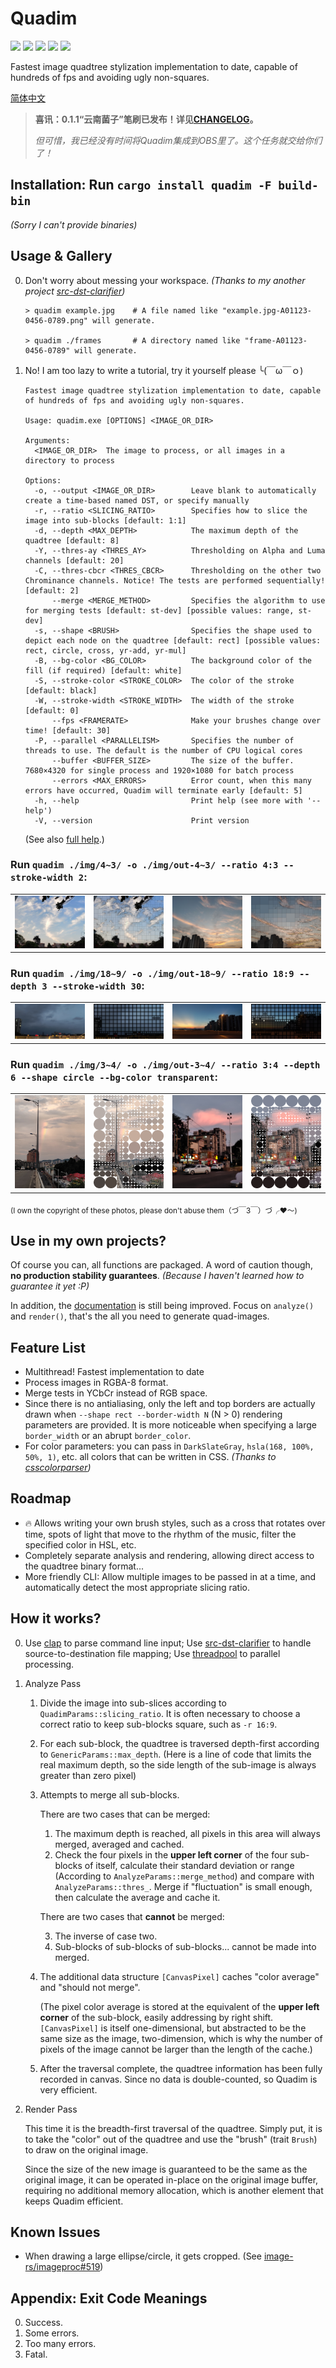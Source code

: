 # Quadim

[![](https://img.shields.io/crates/v/quadim)](https://crates.io/crates/quadim)
[![](https://img.shields.io/crates/d/quadim)](https://crates.io/crates/quadim)
[![](https://img.shields.io/crates/l/quadim)](#)
[![](https://img.shields.io/docsrs/quadim)](https://docs.rs/quadim)
[![](https://img.shields.io/github/stars/eternal-io/quadim?style=social)](https://github.com/eternal-io/quadim)

Fastest image quadtree stylization implementation to date, capable of hundreds of fps and avoiding ugly non-squares.

[简体中文](./README.zh-Hans.md)

> **喜讯：0.1.1“云南菌子”笔刷已发布！详见[CHANGELOG](./CHANGELOG.zh-Hans.md)。**
>
> *但可惜，我已经没有时间将Quadim集成到OBS里了。这个任务就交给你们了！*

## Installation: Run **`cargo install quadim -F build-bin`**

*(Sorry I can't provide binaries)*

## Usage & Gallery

0. Don't worry about messing your workspace. *(Thanks to my another project [src-dst-clarifier](https:github.com/eternal-io/src-dst-clarifier))*

    ``` shell
    > quadim example.jpg    # A file named like "example.jpg-A01123-0456-0789.png" will generate.

    > quadim ./frames       # A directory named like "frame-A01123-0456-0789" will generate.
    ```

1. No! I am too lazy to write a tutorial, try it yourself please ╰(￣ω￣ｏ)

    ```
    Fastest image quadtree stylization implementation to date, capable of hundreds of fps and avoiding ugly non-squares.

    Usage: quadim.exe [OPTIONS] <IMAGE_OR_DIR>

    Arguments:
      <IMAGE_OR_DIR>  The image to process, or all images in a directory to process

    Options:
      -o, --output <IMAGE_OR_DIR>        Leave blank to automatically create a time-based named DST, or specify manually
      -r, --ratio <SLICING_RATIO>        Specifies how to slice the image into sub-blocks [default: 1:1]
      -d, --depth <MAX_DEPTH>            The maximum depth of the quadtree [default: 8]
      -Y, --thres-ay <THRES_AY>          Thresholding on Alpha and Luma channels [default: 20]
      -C, --thres-cbcr <THRES_CBCR>      Thresholding on the other two Chrominance channels. Notice! The tests are performed sequentially! [default: 2]
          --merge <MERGE_METHOD>         Specifies the algorithm to use for merging tests [default: st-dev] [possible values: range, st-dev]
      -s, --shape <BRUSH>                Specifies the shape used to depict each node on the quadtree [default: rect] [possible values: rect, circle, cross, yr-add, yr-mul]
      -B, --bg-color <BG_COLOR>          The background color of the fill (if required) [default: white]
      -S, --stroke-color <STROKE_COLOR>  The color of the stroke [default: black]
      -W, --stroke-width <STROKE_WIDTH>  The width of the stroke [default: 0]
          --fps <FRAMERATE>              Make your brushes change over time! [default: 30]
      -P, --parallel <PARALLELISM>       Specifies the number of threads to use. The default is the number of CPU logical cores
          --buffer <BUFFER_SIZE>         The size of the buffer. 7680×4320 for single process and 1920×1080 for batch process
          --errors <MAX_ERRORS>          Error count, when this many errors have occurred, Quadim will terminate early [default: 5]
      -h, --help                         Print help (see more with '--help')
      -V, --version                      Print version
    ```

    (See also [full help](./FULL-HELP.md).)

### Run `quadim ./img/4~3/ -o ./img/out-4~3/ --ratio 4:3 --stroke-width 2`:

<table style="table-layout:fixed;width:100%"><tr>
    <td><img src="./img/4~3/cloud-wandering.jpg" /></td>
    <td><img src="./img/out-4~3/cloud-wandering.png" /></td>
    <td><img src="./img/4~3/parallel-flare.jpg" /></td>
    <td><img src="./img/out-4~3/parallel-flare.png" /></td>
</tr></table>

### Run `quadim ./img/18~9/ -o ./img/out-18~9/ --ratio 18:9 --depth 3 --stroke-width 30`:

<table style="table-layout:fixed;width:100%"><tr>
    <td><img src="./img/18~9/dash-over-night.jpg" /></td>
    <td><img src="./img/out-18~9/dash-over-night.png" /></td>
    <td><img src="./img/18~9/transiting.jpg" /></td>
    <td><img src="./img/out-18~9/transiting.png" /></td>
</tr></table>

### Run `quadim ./img/3~4/ -o ./img/out-3~4/ --ratio 3:4 --depth 6 --shape circle --bg-color transparent`:

<table style="table-layout:fixed;width:100%"><tr>
    <td><img src="./img/3~4/falling-rainbow.jpg" /></td>
    <td><img src="./img/out-3~4/falling-rainbow.png" /></td>
    <td><img src="./img/3~4/initial-caps.jpg" /></td>
    <td><img src="./img/out-3~4/initial-caps.png" /></td>
</tr></table>

<sub>(I own the copyright of these photos, please don't abuse them（づ￣3￣）づ╭❤～)</sub>

## Use in my own projects?

Of course you can, all functions are packaged. A word of caution though, **no production stability guarantees**. *(Because I haven't learned how to guarantee it yet :P)*

In addition, the [documentation](https://docs.rs/quadim) is still being improved. Focus on `analyze()` and `render()`, that's the all you need to generate quad-images.

## Feature List

- Multithread! Fastest implementation to date
- Process images in RGBA-8 format.
- Merge tests in YCbCr instead of RGB space.
- Since there is no antialiasing, only the left and top borders are actually drawn when `--shape rect --border-width N` (N > 0) rendering parameters are provided. It is more noticeable when specifying a large `border_width` or an abrupt `border_color`.
- For color parameters: you can pass in `DarkSlateGray`, `hsla(168, 100%, 50%, 1)`, etc. all colors that can be written in CSS. *(Thanks to [csscolorparser](https://github.com/mazznoer/csscolorparser-rs))*

## Roadmap

- 🔥 Allows writing your own brush styles, such as a cross that rotates over time, spots of light that move to the rhythm of the music, filter the specified color in HSL, etc.
- Completely separate analysis and rendering, allowing direct access to the quadtree binary format...
- More friendly CLI: Allow multiple images to be passed in at a time, and automatically detect the most appropriate slicing ratio.

## How it works?

0. Use [clap](https://github.com/clap-rs/clap) to parse command line input; Use [src-dst-clarifier](https:github.com/eternal-io/src-dst-clarifier) to handle source-to-destination file mapping; Use [threadpool](https://github.com/rust-threadpool/rust-threadpool) to parallel processing.

1. Analyze Pass

    1. Divide the image into sub-slices according to `QuadimParams::slicing_ratio`. It is often necessary to choose a correct ratio to keep sub-blocks square, such as `-r 16:9`.

    2. For each sub-block, the quadtree is traversed depth-first according to `GenericParams::max_depth`. (Here is a line of code that limits the real maximum depth, so the side length of the sub-image is always greater than zero pixel)

    3. Attempts to merge all sub-blocks.

        There are two cases that can be merged:

        1. The maximum depth is reached, all pixels in this area will always merged, averaged and cached.
        2. Check the four pixels in the **upper left corner** of the four sub-blocks of itself, calculate their standard deviation or range (According to `AnalyzeParams::merge_method`) and compare with `AnalyzeParams::thres_`. Merge if "fluctuation" is small enough, then calculate the average and cache it.

        There are two cases that **cannot** be merged:

        3. The inverse of case two.
        4. Sub-blocks of sub-blocks of sub-blocks... cannot be made into merged.

    4. The additional data structure `[CanvasPixel]` caches "color average" and "should not merge".

        (The pixel color average is stored at the equivalent of the **upper left corner** of the sub-block, easily addressing by right shift. `[CanvasPixel]` is itself one-dimensional, but abstracted to be the same size as the image, two-dimension, which is why the number of pixels of the image cannot be larger than the length of the cache.)

    5. After the traversal complete, the quadtree information has been fully recorded in canvas. Since no data is double-counted, so Quadim is very efficient.

2. Render Pass

    This time it is the breadth-first traversal of the quadtree. Simply put, it is to take the "color" out of the quadtree and use the "brush" (trait `Brush`) to draw on the original image.

    Since the size of the new image is guaranteed to be the same as the original image, it can be operated in-place on the original image buffer, requiring no additional memory allocation, which is another element that keeps Quadim efficient.

## Known Issues

- When drawing a large ellipse/circle, it gets cropped. (See [image-rs/imageproc#519](https://github.com/image-rs/imageproc/issues/519))

## Appendix: Exit Code Meanings

0. Success.
1. Some errors.
2. Too many errors.
3. Fatal.
